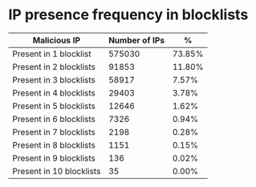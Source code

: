 # IP presence frequency in blocklists
| Malicious IP | Number of IPs | % |
|----|----|----|
| Present in 1 blocklist | 575030 | 73.85% |
| Present in 2 blocklists | 91853 | 11.80% |
| Present in 3 blocklists | 58917 | 7.57% |
| Present in 4 blocklists | 29403 | 3.78% |
| Present in 5 blocklists | 12646 | 1.62% |
| Present in 6 blocklists | 7326 | 0.94% |
| Present in 7 blocklists | 2198 | 0.28% |
| Present in 8 blocklists | 1151 | 0.15% |
| Present in 9 blocklists | 136 | 0.02% |
| Present in 10 blocklists | 35 | 0.00% |
